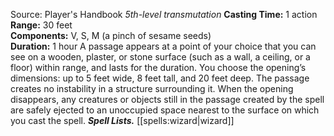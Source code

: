 Source: Player's Handbook
*5th-level transmutation*
**Casting Time:** 1 action  
**Range:** 30 feet  
**Components:** V, S, M (a pinch of sesame seeds)  
**Duration:** 1 hour
A passage appears at a point of your choice that you can see on a wooden, plaster, or stone surface (such as a wall, a ceiling, or a floor) within range, and lasts for the duration. You choose the opening’s dimensions: up to 5 feet wide, 8 feet tall, and 20 feet deep. The passage creates no instability in a structure surrounding it.
When the opening disappears, any creatures or objects still in the passage created by the spell are safely ejected to an unoccupied space nearest to the surface on which you cast the spell.
***Spell Lists.*** [[spells:wizard|wizard]]